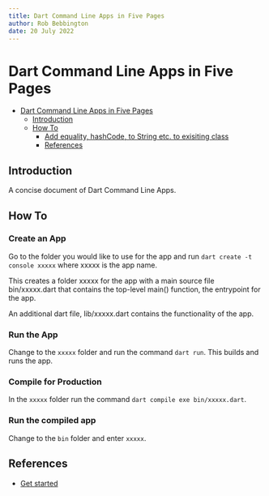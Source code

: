 ```yaml
---
title: Dart Command Line Apps in Five Pages
author: Rob Bebbington
date: 20 July 2022
---
```


# Dart Command Line Apps in Five Pages

- [Dart Command Line Apps in Five Pages](#dart-command-line-apps-in-five-pages)
  - [Introduction](#introduction)
  - [How To](#how-to)
    - [Add equality, hashCode, to String etc. to exisiting class](#add-equality-hashcode-to-string-etc-to-exisiting-class)
    - [References](#references)

## Introduction

A concise document of Dart Command Line Apps.

## How To

### Create an App

Go to the folder you would like to use for the app and run `dart create -t console xxxxx` where xxxxx is the app name.

This creates a folder xxxxx for the app with a main source file bin/xxxxx.dart that contains the top-level main() function, the entrypoint for the app.

An additional dart file, lib/xxxxx.dart contains the functionality of the app.

### Run the App

Change to the `xxxxx` folder and run the command `dart run`. This builds and runs the app.

### Compile for Production

In the `xxxxx` folder run the command `dart compile exe bin/xxxxx.dart`.

### Run the compiled app

Change to the `bin` folder and enter `xxxxx`.

## References

- [Get started](https://dart.dev/tutorials/server/get-started)

